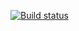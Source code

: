 [![Build status](https://ci.appveyor.com/api/projects/status/w78vyg87d9gqqt1k?svg=true)](https://ci.appveyor.com/project/Maximus301191/apitest-n6i9g)